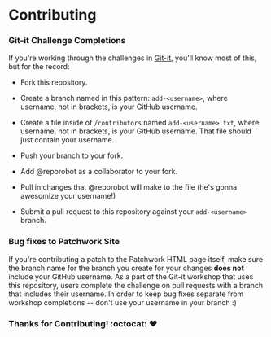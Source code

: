 # Contributing

### Git-it Challenge Completions

If you're working through the challenges in [Git-it](http://www.github.com/jlord/git-it-electron), you'll know most of this, but for the record: 

- Fork this repository.

- Create a branch named in this pattern: `add-<username>`, where username, not in brackets, is your GitHub username. 

- Create a file inside of `/contributors` named `add-<username>.txt`, where username, not in brackets, is your GitHub username. That file should just contain your username.
  
- Push your branch to your fork.

- Add @reporobot as a collaborator to your fork.

- Pull in changes that @reporobot will make to the file (he's gonna awesomize your username!)

- Submit a pull request to this repository against your `add-<username>` branch.
  
  
### Bug fixes to Patchwork Site

If you're contributing a patch to the Patchwork HTML page itself, make sure the branch name for the branch you create for your changes **does not** include your GitHub username. As a part of the Git-it workshop that uses this repository, users complete the challenge on pull requests with a branch that includes their username. In order to keep bug fixes separate from workshop completions -- don't use your username in your branch :)

    
### Thanks for Contributing! :octocat: :heart:
